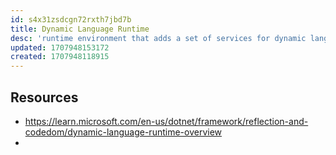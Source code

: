 ```yaml
---
id: s4x31zsdcgn72rxth7jbd7b
title: Dynamic Language Runtime
desc: 'runtime environment that adds a set of services for dynamic languages to the common language runtime'
updated: 1707948153172
created: 1707948118915
---
```


## Resources

- https://learn.microsoft.com/en-us/dotnet/framework/reflection-and-codedom/dynamic-language-runtime-overview
- 